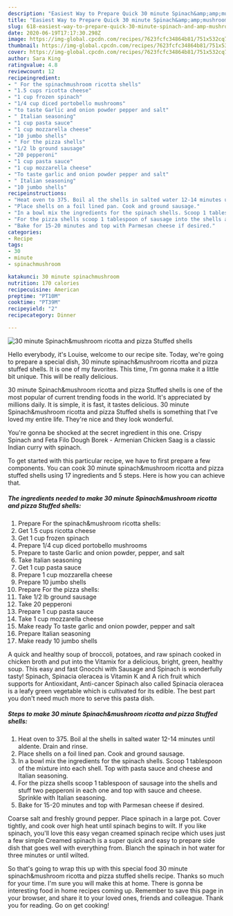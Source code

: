 ```yaml
---
description: "Easiest Way to Prepare Quick 30 minute Spinach&amp;amp;mushroom ricotta and pizza Stuffed shells"
title: "Easiest Way to Prepare Quick 30 minute Spinach&amp;amp;mushroom ricotta and pizza Stuffed shells"
slug: 618-easiest-way-to-prepare-quick-30-minute-spinach-and-amp-mushroom-ricotta-and-pizza-stuffed-shells
date: 2020-06-19T17:17:30.298Z
image: https://img-global.cpcdn.com/recipes/7623fcfc34864b81/751x532cq70/30-minute-spinachmushroom-ricotta-and-pizza-stuffed-shells-recipe-main-photo.jpg
thumbnail: https://img-global.cpcdn.com/recipes/7623fcfc34864b81/751x532cq70/30-minute-spinachmushroom-ricotta-and-pizza-stuffed-shells-recipe-main-photo.jpg
cover: https://img-global.cpcdn.com/recipes/7623fcfc34864b81/751x532cq70/30-minute-spinachmushroom-ricotta-and-pizza-stuffed-shells-recipe-main-photo.jpg
author: Sara King
ratingvalue: 4.8
reviewcount: 12
recipeingredient:
- " For the spinachmushroom ricotta shells"
- "1.5 cups ricotta cheese"
- "1 cup frozen spinach"
- "1/4 cup diced portobello mushrooms"
- "to taste Garlic and onion powder pepper and salt"
- " Italian seasoning"
- "1 cup pasta sauce"
- "1 cup mozzarella cheese"
- "10 jumbo shells"
- " For the pizza shells"
- "1/2 lb ground sausage"
- "20 pepperoni"
- "1 cup pasta sauce"
- "1 cup mozzarella cheese"
- "To taste garlic and onion powder pepper and salt"
- " Italian seasoning"
- "10 jumbo shells"
recipeinstructions:
- "Heat oven to 375. Boil al the shells in salted water 12-14 minutes until aldente. Drain and rinse."
- "Place shells on a foil lined pan. Cook and ground sausage."
- "In a bowl mix the ingredients for the spinach shells. Scoop 1 tablespoon of the mixture into each shell. Top with pasta sauce and cheese and Italian seasoning."
- "For the pizza shells scoop 1 tablespoon of sausage into the shells and stuff two pepperoni in each one and top with sauce and cheese. Sprinkle with Italian seasoning."
- "Bake for 15-20 minutes and top with Parmesan cheese if desired."
categories:
- Recipe
tags:
- 30
- minute
- spinachmushroom

katakunci: 30 minute spinachmushroom 
nutrition: 170 calories
recipecuisine: American
preptime: "PT10M"
cooktime: "PT39M"
recipeyield: "2"
recipecategory: Dinner

---
```



![30 minute Spinach&amp;mushroom ricotta and pizza Stuffed shells](https://img-global.cpcdn.com/recipes/7623fcfc34864b81/751x532cq70/30-minute-spinachmushroom-ricotta-and-pizza-stuffed-shells-recipe-main-photo.jpg)

Hello everybody, it's Louise, welcome to our recipe site. Today, we're going to prepare a special dish, 30 minute spinach&amp;mushroom ricotta and pizza stuffed shells. It is one of my favorites. This time, I'm gonna make it a little bit unique. This will be really delicious.

30 minute Spinach&amp;mushroom ricotta and pizza Stuffed shells is one of the most popular of current trending foods in the world. It's appreciated by millions daily. It is simple, it is fast, it tastes delicious. 30 minute Spinach&amp;mushroom ricotta and pizza Stuffed shells is something that I've loved my entire life. They're nice and they look wonderful.

You&#39;re gonna be shocked at the secret ingredient in this one. Crispy Spinach and Feta Filo Dough Borek - Armenian Chicken Saag is a classic Indian curry with spinach.


To get started with this particular recipe, we have to first prepare a few components. You can cook 30 minute spinach&amp;mushroom ricotta and pizza stuffed shells using 17 ingredients and 5 steps. Here is how you can achieve that.

<!--inarticleads1-->

##### The ingredients needed to make 30 minute Spinach&amp;mushroom ricotta and pizza Stuffed shells:

1. Prepare  For the spinach&amp;mushroom ricotta shells:
1. Get 1.5 cups ricotta cheese
1. Get 1 cup frozen spinach
1. Prepare 1/4 cup diced portobello mushrooms
1. Prepare to taste Garlic and onion powder, pepper, and salt
1. Take  Italian seasoning
1. Get 1 cup pasta sauce
1. Prepare 1 cup mozzarella cheese
1. Prepare 10 jumbo shells
1. Prepare  For the pizza shells:
1. Take 1/2 lb ground sausage
1. Take 20 pepperoni
1. Prepare 1 cup pasta sauce
1. Take 1 cup mozzarella cheese
1. Make ready To taste garlic and onion powder, pepper and salt
1. Prepare  Italian seasoning
1. Make ready 10 jumbo shells


A quick and healthy soup of broccoli, potatoes, and raw spinach cooked in chicken broth and put into the Vitamix for a delicious, bright, green, healthy soup. This easy and fast Gnocchi with Sausage and Spinach is wonderfully tasty! Spinach, Spinacia oleracea is Vitamin K and A rich fruit which supports for Antioxidant, Anti-cancer Spinach also called Spinacia oleracea is a leafy green vegetable which is cultivated for its edible. The best part you don&#39;t need much more to serve this pasta dish. 

<!--inarticleads2-->

##### Steps to make 30 minute Spinach&amp;mushroom ricotta and pizza Stuffed shells:

1. Heat oven to 375. Boil al the shells in salted water 12-14 minutes until aldente. Drain and rinse.
1. Place shells on a foil lined pan. Cook and ground sausage.
1. In a bowl mix the ingredients for the spinach shells. Scoop 1 tablespoon of the mixture into each shell. Top with pasta sauce and cheese and Italian seasoning.
1. For the pizza shells scoop 1 tablespoon of sausage into the shells and stuff two pepperoni in each one and top with sauce and cheese. Sprinkle with Italian seasoning.
1. Bake for 15-20 minutes and top with Parmesan cheese if desired.


Coarse salt and freshly ground pepper. Place spinach in a large pot. Cover tightly, and cook over high heat until spinach begins to wilt. If you like spinach, you&#39;ll love this easy vegan creamed spinach recipe which uses just a few simple Creamed spinach is a super quick and easy to prepare side dish that goes well with everything from. Blanch the spinach in hot water for three minutes or until wilted. 

So that's going to wrap this up with this special food 30 minute spinach&amp;mushroom ricotta and pizza stuffed shells recipe. Thanks so much for your time. I'm sure you will make this at home. There is gonna be interesting food in home recipes coming up. Remember to save this page in your browser, and share it to your loved ones, friends and colleague. Thank you for reading. Go on get cooking!
